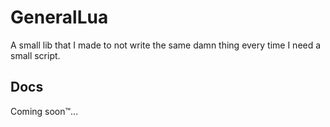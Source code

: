 # GeneralLua
A small lib that I made to not write the same damn thing every time I need a small script.

## Docs
Coming soon™️...
